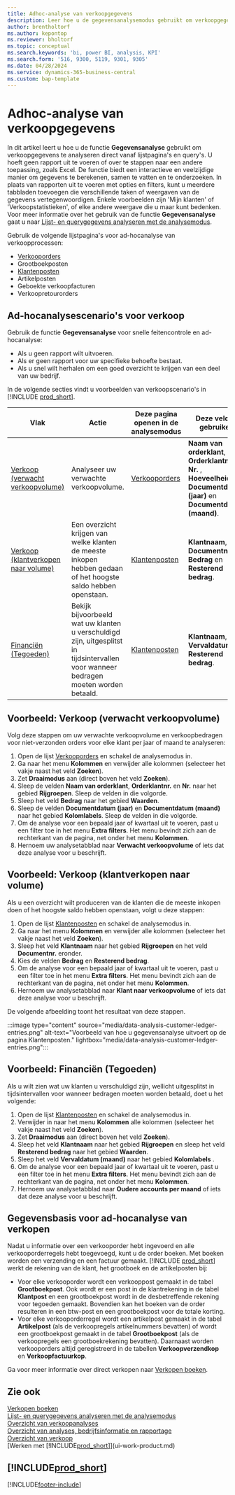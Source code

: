 ```yaml
---
title: Adhoc-analyse van verkoopgegevens
description: Leer hoe u de gegevensanalysemodus gebruikt om verkoopgegevens te analyseren.
author: brentholtorf
ms.author: kepontop
ms.reviewer: bholtorf
ms.topic: conceptual
ms.search.keywords: 'bi, power BI, analysis, KPI'
ms.search.form: '516, 9300, 5119, 9301, 9305'
ms.date: 04/28/2024
ms.service: dynamics-365-business-central
ms.custom: bap-template
---
```


# <a name="ad-hoc-analysis-of-sales-data"></a>Adhoc-analyse van verkoopgegevens

In dit artikel leert u hoe u de functie **Gegevensanalyse** gebruikt om verkoopgegevens te analyseren direct vanaf lijstpagina's en query's. U hoeft geen rapport uit te voeren of over te stappen naar een andere toepassing, zoals Excel. De functie biedt een interactieve en veelzijdige manier om gegevens te berekenen, samen te vatten en te onderzoeken. In plaats van rapporten uit te voeren met opties en filters, kunt u meerdere tabbladen toevoegen die verschillende taken of weergaven van de gegevens vertegenwoordigen. Enkele voorbeelden zijn 'Mijn klanten' of 'Verkoopstatistieken', of elke andere weergave die u maar kunt bedenken. Voor meer informatie over het gebruik van de functie **Gegevensanalyse** gaat u naar [Lijst- en querygegevens analyseren met de analysemodus](analysis-mode.md).

Gebruik de volgende lijstpagina's voor ad-hocanalyse van verkoopprocessen:

- [Verkooporders](https://businesscentral.dynamics.com/?page=9305)
- Grootboekposten
- [Klantenposten](https://businesscentral.dynamics.com/?page=25)
- Artikelposten
- Geboekte verkoopfacturen
- Verkoopretourorders

## <a name="sales-ad-hoc-analysis-scenarios"></a>Ad-hocanalysescenario's voor verkoop

Gebruik de functie **Gegevensanalyse** voor snelle feitencontrole en ad-hocanalyse:

- Als u geen rapport wilt uitvoeren.
- Als er geen rapport voor uw specifieke behoefte bestaat.
- Als u snel wilt herhalen om een goed overzicht te krijgen van een deel van uw bedrijf.

In de volgende secties vindt u voorbeelden van verkoopscenario's in [!INCLUDE [prod_short](includes/prod_short.md)].

| Vlak | Actie | Deze pagina openen in de analysemodus | Deze velden gebruiken |
| ---- | ----- | ------------------------------- |------------------- |
| [Verkoop (verwacht verkoopvolume)](#example-sales-expected-sales-volume) | Analyseer uw verwachte verkoopvolume. | [Verkooporders](https://businesscentral.dynamics.com/?page=9305) | **Naam van orderklant**, **Orderklantnr.**, **Nr.** , **Hoeveelheid**, **Documentdatum (jaar)** en **Documentdatum (maand)**. |
| [Verkoop (klantverkopen naar volume)](#example-sales-customer-sales-by-volume) | Een overzicht krijgen van welke klanten de meeste inkopen hebben gedaan of het hoogste saldo hebben openstaan. | [Klantenposten](https://businesscentral.dynamics.com/?page=25) | **Klantnaam**, **Documentnr.**, **Bedrag** en **Resterend bedrag**. |
| [Financiën (Tegoeden)](#example-finance-accounts-receivables) | Bekijk bijvoorbeeld wat uw klanten u verschuldigd zijn, uitgesplitst in tijdsintervallen voor wanneer bedragen moeten worden betaald. | [Klantenposten](https://businesscentral.dynamics.com/?page=25) | **Klantnaam**, **Vervaldatum** en **Resterend bedrag**. |

## <a name="example-sales-expected-sales-volume"></a>Voorbeeld: Verkoop (verwacht verkoopvolume)

Volg deze stappen om uw verwachte verkoopvolume en verkoopbedragen voor niet-verzonden orders voor elke klant per jaar of maand te analyseren:

1. Open de lijst [Verkooporders](https://businesscentral.dynamics.com/?page=9305) en schakel de analysemodus in.
1. Ga naar het menu **Kolommen** en verwijder alle kolommen (selecteer het vakje naast het veld **Zoeken**).
1. Zet **Draaimodus** aan (direct boven het veld **Zoeken**).
1. Sleep de velden **Naam van orderklant**, **Orderklantnr.** en **Nr.** naar het gebied **Rijgroepen**. Sleep de velden in die volgorde.
1. Sleep het veld **Bedrag** naar het gebied **Waarden**.
1. Sleep de velden **Documentdatum (jaar)** en **Documentdatum (maand)** naar het gebied **Kolomlabels**. Sleep de velden in die volgorde.
1. Om de analyse voor een bepaald jaar of kwartaal uit te voeren, past u een filter toe in het menu **Extra filters**. Het menu bevindt zich aan de rechterkant van de pagina, net onder het menu **Kolommen**.
1. Hernoem uw analysetabblad naar **Verwacht verkoopvolume** of iets dat deze analyse voor u beschrijft.

## <a name="example-sales-customer-sales-by-volume"></a>Voorbeeld: Verkoop (klantverkopen naar volume)

Als u een overzicht wilt produceren van de klanten die de meeste inkopen doen of het hoogste saldo hebben openstaan, volgt u deze stappen:

1. Open de lijst [Klantenposten](https://businesscentral.dynamics.com/?page=25) en schakel de analysemodus in.
1. Ga naar het menu **Kolommen** en verwijder alle kolommen (selecteer het vakje naast het veld **Zoeken**).
1. Sleep het veld **Klantnaam** naar het gebied **Rijgroepen** en het veld **Documentnr.** eronder.
1. Kies de velden **Bedrag** en **Resterend bedrag**.
1. Om de analyse voor een bepaald jaar of kwartaal uit te voeren, past u een filter toe in het menu **Extra filters**. Het menu bevindt zich aan de rechterkant van de pagina, net onder het menu **Kolommen**.
1. Hernoem uw analysetabblad naar **Klant naar verkoopvolume** of iets dat deze analyse voor u beschrijft.

De volgende afbeelding toont het resultaat van deze stappen.

:::image type="content" source="media/data-analysis-customer-ledger-entries.png" alt-text="Voorbeeld van hoe u gegevensanalyse uitvoert op de pagina Klantenposten." lightbox="media/data-analysis-customer-ledger-entries.png":::

## <a name="example-finance-accounts-receivables"></a>Voorbeeld: Financiën (Tegoeden)

Als u wilt zien wat uw klanten u verschuldigd zijn, wellicht uitgesplitst in tijdsintervallen voor wanneer bedragen moeten worden betaald, doet u het volgende:

1. Open de lijst [Klantenposten](https://businesscentral.dynamics.com/?page=25) en schakel de analysemodus in.
1. Verwijder in naar het menu **Kolommen** alle kolommen (selecteer het vakje naast het veld **Zoeken**).
1. Zet **Draaimodus** aan (direct boven het veld **Zoeken**).
1. Sleep het veld **Klantnaam** naar het gebied **Rijgroepen** en sleep het veld **Resterend bedrag** naar het gebied **Waarden**.
1. Sleep het veld **Vervaldatum (maand)** naar het gebied **Kolomlabels** .
1. Om de analyse voor een bepaald jaar of kwartaal uit te voeren, past u een filter toe in het menu **Extra filters**. Het menu bevindt zich aan de rechterkant van de pagina, net onder het menu **Kolommen**.
1. Hernoem uw analysetabblad naar **Oudere accounts per maand** of iets dat deze analyse voor u beschrijft.

## <a name="data-foundation-for-ad-hoc-analysis-on-sales"></a>Gegevensbasis voor ad-hocanalyse van verkopen

Nadat u informatie over een verkooporder hebt ingevoerd en alle verkooporderregels hebt toegevoegd, kunt u de order boeken. Met boeken worden een verzending en een factuur gemaakt. [!INCLUDE [prod_short](includes/prod_short.md)] werkt de rekening van de klant, het grootboek en de artikelposten bij:

- Voor elke verkooporder wordt een verkooppost gemaakt in de tabel **Grootboekpost**. Ook wordt er een post in de klantrekening in de tabel **Klantpost** en een grootboekpost wordt in de desbetreffende rekening voor tegoeden gemaakt. Bovendien kan het boeken van de order resulteren in een btw-post en een grootboekpost voor de totale korting.
- Voor elke verkooporderregel wordt een artikelpost gemaakt in de tabel **Artikelpost** (als de verkoopregels artikelnummers bevatten) of wordt een grootboekpost gemaakt in de tabel **Grootboekpost** (als de verkoopregels een grootboekrekening bevatten). Daarnaast worden verkooporders altijd geregistreerd in de tabellen **Verkoopverzendkop** en **Verkoopfactuurkop**.

Ga voor meer informatie over direct verkopen naar [Verkopen boeken](ui-post-sales.md).

## <a name="see-also"></a>Zie ook

[Verkopen boeken](ui-post-sales.md)  
[Lijst- en querygegevens analyseren met de analysemodus](analysis-mode.md)  
[Overzicht van verkoopanalyses](sales-analytics-overview.md)  
[Overzicht van analyses, bedrijfsinformatie en rapportage](reports-bi-reporting.md)  
[Overzicht van verkoop](sales-manage-sales.md)  
[Werken met [!INCLUDE[prod_short](includes/prod_short.md)]](ui-work-product.md)  

## [!INCLUDE[prod_short](includes/free_trial_md.md)]  

[!INCLUDE[footer-include](includes/footer-banner.md)]
